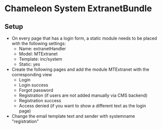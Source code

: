 Chameleon System ExtranetBundle
===============================


Setup
-----

* On every page that has a login form, a static module needs to be placed with the following settings:
   * Name: extranetHandler
   * Model: MTExtranet
   * Template: inc/system
   * Static: yes
* Create the following pages and add the module MTExtranet with the corresponding view
   * Login
   * Login success
   * Forgot password
   * Registration (if users are not added manually via CMS backend)
   * Registration success
   * Access denied (if you want to show a different text as the login page)
* Change the email template text and sender with systemname "registration"
